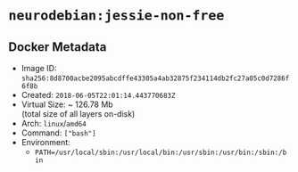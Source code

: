 # `neurodebian:jessie-non-free`

## Docker Metadata

- Image ID: `sha256:8d8700acbe2095abcdffe43305a4ab32875f234114db2fc27a05c0d7286f6f8b`
- Created: `2018-06-05T22:01:14.443770683Z`
- Virtual Size: ~ 126.78 Mb  
  (total size of all layers on-disk)
- Arch: `linux`/`amd64`
- Command: `["bash"]`
- Environment:
  - `PATH=/usr/local/sbin:/usr/local/bin:/usr/sbin:/usr/bin:/sbin:/bin`
